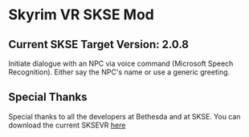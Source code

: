 # Skyrim VR SKSE Mod
## Current SKSE Target Version: 2.0.8
Initiate dialogue with an NPC via voice command (Microsoft Speech Recognition).  Either say the NPC's name or use a generic greeting.

## Special Thanks
Special thanks to all the developers at Bethesda and at SKSE.  You can download the current SKSEVR [here](http://skse.silverlock.org/)
